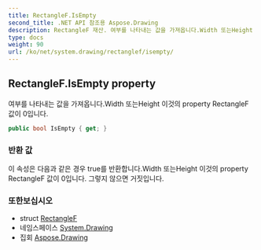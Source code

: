 ```yaml
---
title: RectangleF.IsEmpty
second_title: .NET API 참조용 Aspose.Drawing
description: RectangleF 재산. 여부를 나타내는 값을 가져옵니다.Width 또는Height 이것의 property RectangleF 값이 0입니다.
type: docs
weight: 90
url: /ko/net/system.drawing/rectanglef/isempty/
---
```

## RectangleF.IsEmpty property

여부를 나타내는 값을 가져옵니다.Width 또는Height 이것의 property RectangleF 값이 0입니다.

```csharp
public bool IsEmpty { get; }
```

### 반환 값

이 속성은 다음과 같은 경우 true를 반환합니다.Width 또는Height 이것의 property RectangleF 값이 0입니다. 그렇지 않으면 거짓입니다.

### 또한보십시오

* struct [RectangleF](../)
* 네임스페이스 [System.Drawing](../../rectanglef/)
* 집회 [Aspose.Drawing](../../../)


